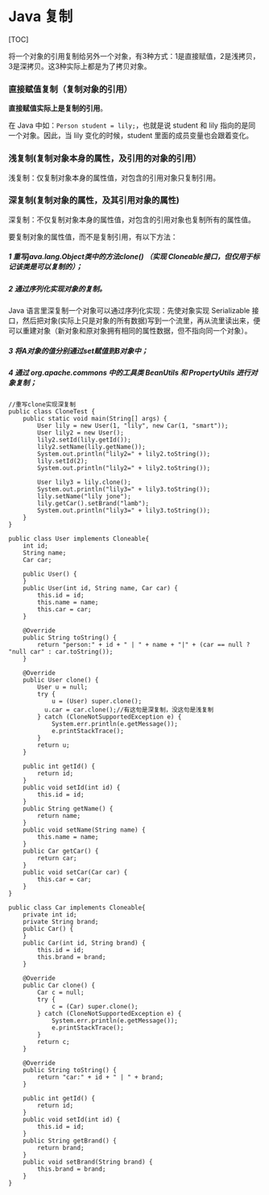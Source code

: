 # Java 复制

[TOC]

将一个对象的引用复制给另外一个对象，有3种方式：1是直接赋值，2是浅拷贝，3是深拷贝。这3种实际上都是为了拷贝对象。

### 直接赋值复制（复制对象的引用）

**直接赋值实际上是复制的引用**。

在 Java 中如：`Person student = lily;`，也就是说 student 和 lily 指向的是同一个对象。因此，当 lily 变化的时候，student 里面的成员变量也会跟着变化。



### 浅复制(复制对象本身的属性，及引用的对象的引用）

浅复制：仅复制对象本身的属性值，对包含的引用对象只复制引用。



### 深复制(复制对象的属性，及其引用对象的属性)

深复制：不仅复制对象本身的属性值，对包含的引用对象也复制所有的属性值。

要复制对象的属性值，而不是复制引用，有以下方法：

##### 1 重写java.lang.Object类中的方法clone() （实现 Cloneable接口，但仅用于标记该类是可以复制的）；

##### 2 通过**序列化实现对象的复制**。

 Java 语言里深复制一个对象可以通过序列化实现：先使对象实现 Serializable 接口，然后把对象(实际上只是对象的所有数据)写到一个流里，再从流里读出来，便可以重建对象（新对象和原对象拥有相同的属性数据，但不指向同一个对象）。

##### 3 将A对象的值分别通过set赋值到B对象中；

##### 4 通过 org.apache.commons 中的工具类 BeanUtils 和 PropertyUtils 进行对象复制；

```
//重写clone实现深复制
public class CloneTest {
	public static void main(String[] args) {
		User lily = new User(1, "lily", new Car(1, "smart"));
		User lily2 = new User();
		lily2.setId(lily.getId());
		lily2.setName(lily.getName());
		System.out.println("lily2=" + lily2.toString());
		lily.setId(2);
		System.out.println("lily2=" + lily2.toString());
		
		User lily3 = lily.clone();
		System.out.println("lily3=" + lily3.toString());
		lily.setName("lily jone");
		lily.getCar().setBrand("lamb");
		System.out.println("lily3=" + lily3.toString());	
	}
}

public class User implements Cloneable{
	int id;
	String name;
	Car car;

	public User() {	
	}
	public User(int id, String name, Car car) {
		this.id = id;
		this.name = name;
		this.car = car;
	}
	
	@Override
	public String toString() {
		return "person:" + id + " | " + name + "|" + (car == null ? "null car" : car.toString());
	}
	
	@Override  
	public User clone() {
		User u = null;
		try {
			u = (User) super.clone();
		  u.car = car.clone();//有这句是深复制，没这句是浅复制
		} catch (CloneNotSupportedException e) {
			System.err.println(e.getMessage());
			e.printStackTrace();
		}
		return u;
	}

	public int getId() {
		return id;
	}
	public void setId(int id) {
		this.id = id;
	}
	public String getName() {
		return name;
	}
	public void setName(String name) {
		this.name = name;
	}
	public Car getCar() {
		return car;
	}
	public void setCar(Car car) {
		this.car = car;
	}
}

public class Car implements Cloneable{
	private int id;
	private String brand;
	public Car() {	
	}
	public Car(int id, String brand) {
		this.id = id;
		this.brand = brand;
	}
	
	@Override  
	public Car clone() {
		Car c = null;
		try {
			c = (Car) super.clone();
		} catch (CloneNotSupportedException e) {
			System.err.println(e.getMessage());
			e.printStackTrace();
		}
		return c;
	}

	@Override
	public String toString() {
		return "car:" + id + " | " + brand;
	}

	public int getId() {
		return id;
	}
	public void setId(int id) {
		this.id = id;
	}
	public String getBrand() {
		return brand;
	}
	public void setBrand(String brand) {
		this.brand = brand;
	}
}

```

